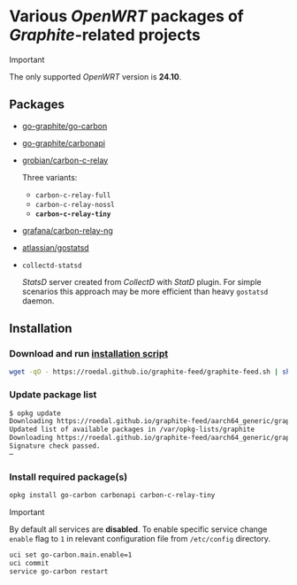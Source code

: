 # Various *OpenWRT* packages of *Graphite*-related projects

> [!IMPORTANT]
> The only supported *OpenWRT* version is **24.10**.

## Packages

* [go-graphite/go-carbon](https://github.com/go-graphite/go-carbon)
* [go-graphite/carbonapi](https://github.com/go-graphite/carbonapi)
* [grobian/carbon-c-relay](https://github.com/grobian/carbon-c-relay)

  Three variants:

  * `carbon-c-relay-full`
  * `carbon-c-relay-nossl`
  * **`carbon-c-relay-tiny`**

* [grafana/carbon-relay-ng](https://github.com/grafana/carbon-relay-ng)
* [atlassian/gostatsd](https://github.com/atlassian/gostatsd)
* `collectd-statsd`

  *StatsD* server created from *CollectD* with *StatD* plugin.
  For simple scenarios this approach may be more efficient than heavy `gostatsd` daemon.

## Installation

### Download and run [installation script](https://github.com/RoEdAl/graphite-feed/blob/main/openwrt/graphite-feed.sh)

```sh
wget -qO - https://roedal.github.io/graphite-feed/graphite-feed.sh | sh
```

### Update package list

```sh
$ opkg update
Downloading https://roedal.github.io/graphite-feed/aarch64_generic/graphite/Packages.gz
Updated list of available packages in /var/opkg-lists/graphite
Downloading https://roedal.github.io/graphite-feed/aarch64_generic/graphite/Packages.sig
Signature check passed.
⋯
```

### Install required package(s)

```sh
opkg install go-carbon carbonapi carbon-c-relay-tiny
```

> [!IMPORTANT]
> By default all services are **disabled**.
> To enable specific service change `enable` flag to `1` in relevant configuration file from `/etc/config` directory.
>
> ```sh
> uci set go-carbon.main.enable=1
> uci commit
> service go-carbon restart
> ```
